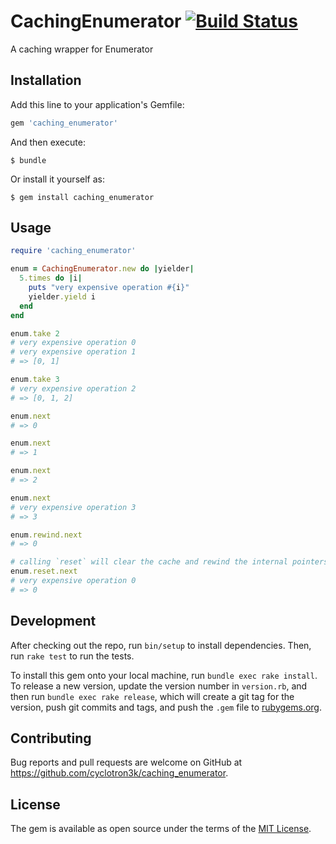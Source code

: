 # CachingEnumerator [![Build Status](https://travis-ci.org/cyclotron3k/caching_enumerator.svg?branch=master)](https://travis-ci.org/cyclotron3k/caching_enumerator)

A caching wrapper for Enumerator

## Installation

Add this line to your application's Gemfile:

```ruby
gem 'caching_enumerator'
```

And then execute:

    $ bundle

Or install it yourself as:

    $ gem install caching_enumerator

## Usage

```ruby
require 'caching_enumerator'

enum = CachingEnumerator.new do |yielder|
  5.times do |i|
    puts "very expensive operation #{i}"
    yielder.yield i
  end
end

enum.take 2
# very expensive operation 0
# very expensive operation 1
# => [0, 1]

enum.take 3
# very expensive operation 2
# => [0, 1, 2]

enum.next
# => 0

enum.next
# => 1

enum.next
# => 2

enum.next
# very expensive operation 3
# => 3

enum.rewind.next
# => 0

# calling `reset` will clear the cache and rewind the internal pointers
enum.reset.next
# very expensive operation 0
# => 0

```

## Development

After checking out the repo, run `bin/setup` to install dependencies. Then, run `rake test` to run the tests.

To install this gem onto your local machine, run `bundle exec rake install`. To release a new version, update the version number in `version.rb`, and then run `bundle exec rake release`, which will create a git tag for the version, push git commits and tags, and push the `.gem` file to [rubygems.org](https://rubygems.org).

## Contributing

Bug reports and pull requests are welcome on GitHub at https://github.com/cyclotron3k/caching_enumerator.

## License

The gem is available as open source under the terms of the [MIT License](http://opensource.org/licenses/MIT).
